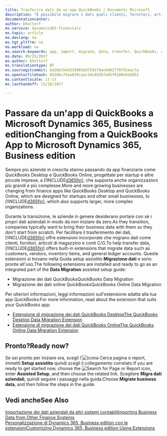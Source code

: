 ```yaml
---
title: Trasferire dati da un'app QuickBooks | Documenti Microsoft
description: "È possibile migrare i dati quali clienti, fornitori, articoli in magazzino e conti C/G dalle app di QuickBooks a Dynamics 365, Business edition."
documentationcenter: 
author: bholtorf
ms.service: dynamics365-financials
ms.topic: article
ms.devlang: na
ms.tgt_pltfrm: na
ms.workload: na
ms.search.keywords: app, import, migrate, data, transfer, QuickBooks, customize
ms.date: 09/25/2017
ms.author: bholtorf
ms.translationtype: HT
ms.sourcegitcommit: ba26b354d235981bd7291f9ac6402779f554ac7a
ms.openlocfilehash: 05266cf4ae039caac2dcd42bfa45f8100e9a5852
ms.contentlocale: it-it
ms.lasthandoff: 11/10/2017

---
```



# <a name="changing-from-a-quickbooks-app-to-microsoft-dynamics-365-business-edition"></a><span data-ttu-id="2ae4d-103">Passare da un'app di QuickBooks a Microsoft Dynamics 365, Business edition</span><span class="sxs-lookup"><span data-stu-id="2ae4d-103">Changing from a QuickBooks App to Microsoft Dynamics 365, Business edition</span></span>
<span data-ttu-id="2ae4d-104">Sempre più aziende in crescita stanno passando da app finanziarie come QuickBooks Desktop e QuickBooks Online, progettate per startup e altre piccole imprese, a [!INCLUDE[d365fin](includes/d365fin_md.md)], che supporta anche organizzazioni più grandi e più complesse.</span><span class="sxs-lookup"><span data-stu-id="2ae4d-104">More and more growing businesses are changing from finance apps like QuickBooks Desktop and QuickBooks Online, which are designed for startups and other small businesses, to [!INCLUDE[d365fin](includes/d365fin_md.md)], which also supports larger, more complex organizations.</span></span> 

<span data-ttu-id="2ae4d-105">Durante la transizione, le aziende in genere desiderano portare con sé i propri dati aziendali in modo da non iniziare da zero.</span><span class="sxs-lookup"><span data-stu-id="2ae4d-105">As they transition, companies typically want to bring their business data with them so they don't start from scratch.</span></span> <span data-ttu-id="2ae4d-106">Per facilitare il trasferimento dei dati, [!INCLUDE[d365fin](includes/d365fin_md.md)] offre estensioni incorporate che migrano dati come clienti, fornitori, articoli di magazzino e conti C/G.</span><span class="sxs-lookup"><span data-stu-id="2ae4d-106">To help transfer data, [!INCLUDE[d365fin](includes/d365fin_md.md)] offers built-in extensions that migrate data such as customers, vendors, inventory items, and general ledger accounts.</span></span> <span data-ttu-id="2ae4d-107">Queste estensioni si trovano nella Guida setup assistito **Migrazione dati** e sono pronte all'uso.</span><span class="sxs-lookup"><span data-stu-id="2ae4d-107">The following extensions are installed and ready to go as an integrated part of the **Data Migration** assisted setup guide:</span></span>

* <span data-ttu-id="2ae4d-108">Migrazione dei dati QuickBooks</span><span class="sxs-lookup"><span data-stu-id="2ae4d-108">QuickBooks Data Migration</span></span> 
* <span data-ttu-id="2ae4d-109">Migrazione dei dati online QuickBooks</span><span class="sxs-lookup"><span data-stu-id="2ae4d-109">QuickBooks Online Data Migration</span></span>

<span data-ttu-id="2ae4d-110">Per ulteriori informazioni, leggi informazioni sull'estensione adatta alla tua app QuickBooks:</span><span class="sxs-lookup"><span data-stu-id="2ae4d-110">For more information, read about the extension that suits your QuickBooks app:</span></span>   

* [<span data-ttu-id="2ae4d-111">Estensione di migrazione dei dati QuickBooks Desktop</span><span class="sxs-lookup"><span data-stu-id="2ae4d-111">The QuickBooks Desktop Data Migration Extension</span></span>](ui-extensions-quickbooks-data-migration.md)
* [<span data-ttu-id="2ae4d-112">Estensione di migrazione dei dati QuickBooks Online</span><span class="sxs-lookup"><span data-stu-id="2ae4d-112">The QuickBooks Online Data Migration Extension</span></span>](ui-extensions-quickbooks-online-data-migration.md)

## <a name="ready-now"></a><span data-ttu-id="2ae4d-113">Pronto?</span><span class="sxs-lookup"><span data-stu-id="2ae4d-113">Ready now?</span></span>
<span data-ttu-id="2ae4d-114">Se sei pronto per iniziare ora, scegli l'![icona Cerca pagina o report](media/ui-search/search_small.png "icona Cerca pagina o report"), immetti **Setup assistito** quindi scegli il collegamento correlato.</span><span class="sxs-lookup"><span data-stu-id="2ae4d-114">If you are ready to get started now, choose the ![Search for Page or Report](media/ui-search/search_small.png "Search for Page or Report icon") icon, enter **Assisted Setup**, and then choose the related link.</span></span> <span data-ttu-id="2ae4d-115">Scegliere **Migra dati aziendali**, quindi seguire i passaggi nella guida.</span><span class="sxs-lookup"><span data-stu-id="2ae4d-115">Choose **Migrate business data**, and then follow the steps in the guide.</span></span>

## <a name="see-also"></a><span data-ttu-id="2ae4d-116">Vedi anche</span><span class="sxs-lookup"><span data-stu-id="2ae4d-116">See Also</span></span>
[<span data-ttu-id="2ae4d-117">Importazione dei dati aziendali da altri sistemi contabili</span><span class="sxs-lookup"><span data-stu-id="2ae4d-117">Importing Business Data from Other Finance Systems</span></span>](upload-data.md)  
[<span data-ttu-id="2ae4d-118">Personalizzazione di Dynamics 365, Business edition con le estensioni</span><span class="sxs-lookup"><span data-stu-id="2ae4d-118">Customizing Dynamics 365, Business edition Using Extensions</span></span>](ui-extensions.md)   

